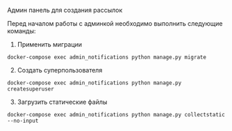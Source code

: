 Админ панель для создания рассылок

Перед началом работы с админкой необходимо выполнить следующие команды:

1. Применить миграции
```
docker-compose exec admin_notifications python manage.py migrate
```
2. Создать суперпользователя
```
docker-compose exec admin_notifications python manage.py createsuperuser
```
3. Загрузить статические файлы
```
docker-compose exec admin_notifications python manage.py collectstatic --no-input
```
